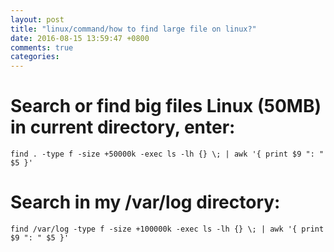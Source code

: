 ```yaml
---
layout: post
title: "linux/command/how to find large file on linux?"
date: 2016-08-15 13:59:47 +0800
comments: true
categories: 
---
```


# Search or find big files Linux (50MB) in current directory, enter:
```shell
find . -type f -size +50000k -exec ls -lh {} \; | awk '{ print $9 ": " $5 }' 
```

# Search in my /var/log directory:
```shell
find /var/log -type f -size +100000k -exec ls -lh {} \; | awk '{ print $9 ": " $5 }'
```
